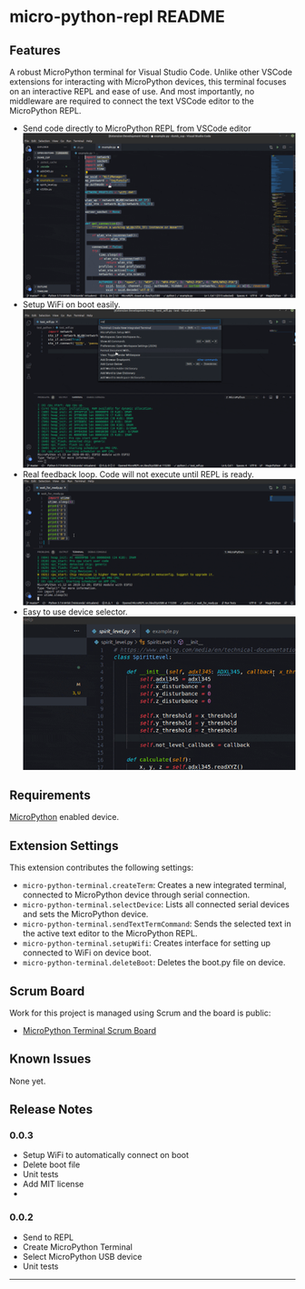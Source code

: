 # micro-python-repl README

## Features
A robust MicroPython terminal for Visual Studio Code.  Unlike other VSCode extensions for interacting with MicroPython devices, this terminal focuses on an interactive REPL and ease of use.  And most importantly, no middleware are required to connect the text VSCode editor to the MicroPython REPL.

* Send code directly to MicroPython REPL from VSCode editor
![send-code-to-micro-repl](examples/micro-python-terminal-example.gif)
* Setup WiFi on boot easily.
![micro-python-setup-wifi-boot](examples/micro-python-terminal-wifi-setup.gif)
* Real feedback loop.  Code will not execute until REPL is ready.
![wait-until-micro-python-repl-is-ready](examples/micro-python-terminal-feedback-loop.gif)
* Easy to use device selector.
![micro-python-device-selector](examples/micro-python-terminal-device-selector.gif)

## Requirements

[MicroPython](https://github.com/micropython/micropython/wiki/Boards-Summary) enabled device.

## Extension Settings

This extension contributes the following settings:

* `micro-python-terminal.createTerm`: Creates a new integrated terminal, connected to MicroPython device through serial connection.
* `micro-python-terminal.selectDevice`: Lists all connected serial devices and sets the MicroPython device.
* `micro-python-terminal.sendTextTermCommand`: Sends the selected text in the active text editor to the MicroPython REPL.
* `micro-python-terminal.setupWifi`: Creates interface for setting up connected to WiFi on device boot.
* `micro-python-terminal.deleteBoot`: Deletes the boot.py file on device.

## Scrum Board
Work for this project is managed using Scrum and the board is public:

* [MicroPython Terminal Scrum Board](https://trello.com/b/pUhIt08d/micropython-terminal)

## Known Issues
None yet.

## Release Notes

### 0.0.3
* Setup WiFi to automatically connect on boot
* Delete boot file
* Unit tests
* Add MIT license
* 

### 0.0.2
* Send to REPL
* Create MicroPython Terminal
* Select MicroPython USB device
* Unit tests


-----------------------------------------------------------------------------------------------------------